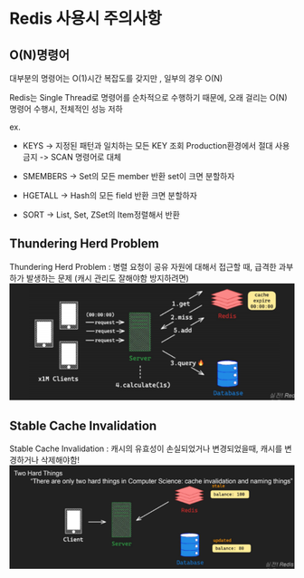 # Redis 사용시 주의사항

## O(N)명령어

대부분의 명령어는 O(1)시간 복잡도를 갖지만 , 일부의 경우 O(N)

Redis는 Single Thread로 명령어를 순차적으로 수행하기 때문에, 오래 걸리는 O(N) 명령어 수행시, 전체적인 성능 저하

ex.

-   KEYS -> 지정된 패턴과 일치하는 모든 KEY 조회 Production환경에서 절대 사용금지 -> SCAN 명령어로 대체

-   SMEMBERS -> Set의 모든 member 반환 set이 크면 분할하자

-   HGETALL -> Hash의 모든 field 반환 크면 분할하자

-   SORT -> List, Set, ZSet의 Item정렬해서 반환

## Thundering Herd Problem

Thundering Herd Problem : 병렬 요청이 공유 자원에 대해서 접근할 때, 급격한 과부하가 발생하는 문제 (캐시 관리도 잘해야함 방지하려면)
![alt text](img/image11.png)

## Stable Cache Invalidation

Stable Cache Invalidation : 캐시의 유효성이 손실되었거나 변경되었을때, 캐시를 변경하거나 삭제해야함!
![alt text](img/image12.png)
